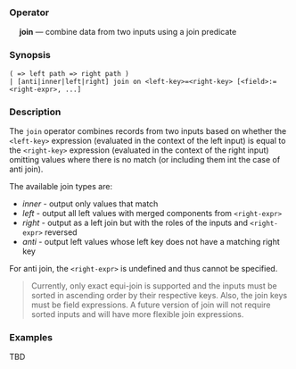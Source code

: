 ### Operator

&emsp; **join** &mdash; combine data from two inputs using a join predicate

### Synopsis

```
( => left path => right path )
| [anti|inner|left|right] join on <left-key>=<right-key> [<field>:=<right-expr>, ...]
```
### Description

The `join` operator combines records from two inputs based on whether
the `<left-key>` expression (evaluated in the context of the left input)
is equal to the `<right-key>` expression (evaluated in the context of
the right input) omitting values where there is no match (or including them
int the case of anti join).

The available join types are:
* _inner_ - output only values that match
* _left_ - output all left values with merged components from `<right-expr>`
* _right_ - output as a left join but with the roles of the inputs and `<right-expr>` reversed
* _anti_ - output left values whose left key does not have a matching right key

For anti join, the `<right-expr>` is undefined and thus cannot be specified.

> Currently, only exact equi-join is supported and the inputs must be sorted
> in ascending order by their respective keys.  Also, the join keys must
> be field expressions.  A future version of join will not require sorted inputs
> and will have more flexible join expressions.

### Examples

TBD
